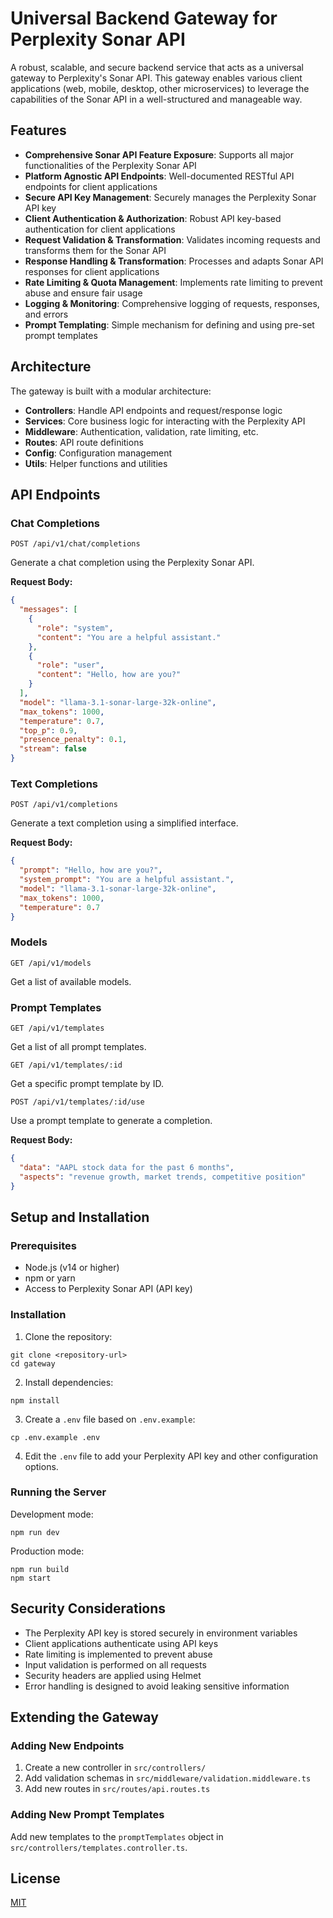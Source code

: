 # Universal Backend Gateway for Perplexity Sonar API

A robust, scalable, and secure backend service that acts as a universal gateway to Perplexity's Sonar API. This gateway enables various client applications (web, mobile, desktop, other microservices) to leverage the capabilities of the Sonar API in a well-structured and manageable way.

## Features

- **Comprehensive Sonar API Feature Exposure**: Supports all major functionalities of the Perplexity Sonar API
- **Platform Agnostic API Endpoints**: Well-documented RESTful API endpoints for client applications
- **Secure API Key Management**: Securely manages the Perplexity Sonar API key
- **Client Authentication & Authorization**: Robust API key-based authentication for client applications
- **Request Validation & Transformation**: Validates incoming requests and transforms them for the Sonar API
- **Response Handling & Transformation**: Processes and adapts Sonar API responses for client applications
- **Rate Limiting & Quota Management**: Implements rate limiting to prevent abuse and ensure fair usage
- **Logging & Monitoring**: Comprehensive logging of requests, responses, and errors
- **Prompt Templating**: Simple mechanism for defining and using pre-set prompt templates

## Architecture

The gateway is built with a modular architecture:

- **Controllers**: Handle API endpoints and request/response logic
- **Services**: Core business logic for interacting with the Perplexity API
- **Middleware**: Authentication, validation, rate limiting, etc.
- **Routes**: API route definitions
- **Config**: Configuration management
- **Utils**: Helper functions and utilities

## API Endpoints

### Chat Completions

```
POST /api/v1/chat/completions
```

Generate a chat completion using the Perplexity Sonar API.

**Request Body:**
```json
{
  "messages": [
    {
      "role": "system",
      "content": "You are a helpful assistant."
    },
    {
      "role": "user",
      "content": "Hello, how are you?"
    }
  ],
  "model": "llama-3.1-sonar-large-32k-online",
  "max_tokens": 1000,
  "temperature": 0.7,
  "top_p": 0.9,
  "presence_penalty": 0.1,
  "stream": false
}
```

### Text Completions

```
POST /api/v1/completions
```

Generate a text completion using a simplified interface.

**Request Body:**
```json
{
  "prompt": "Hello, how are you?",
  "system_prompt": "You are a helpful assistant.",
  "model": "llama-3.1-sonar-large-32k-online",
  "max_tokens": 1000,
  "temperature": 0.7
}
```

### Models

```
GET /api/v1/models
```

Get a list of available models.

### Prompt Templates

```
GET /api/v1/templates
```

Get a list of all prompt templates.

```
GET /api/v1/templates/:id
```

Get a specific prompt template by ID.

```
POST /api/v1/templates/:id/use
```

Use a prompt template to generate a completion.

**Request Body:**
```json
{
  "data": "AAPL stock data for the past 6 months",
  "aspects": "revenue growth, market trends, competitive position"
}
```

## Setup and Installation

### Prerequisites

- Node.js (v14 or higher)
- npm or yarn
- Access to Perplexity Sonar API (API key)

### Installation

1. Clone the repository:
```
git clone <repository-url>
cd gateway
```

2. Install dependencies:
```
npm install
```

3. Create a `.env` file based on `.env.example`:
```
cp .env.example .env
```

4. Edit the `.env` file to add your Perplexity API key and other configuration options.

### Running the Server

Development mode:
```
npm run dev
```

Production mode:
```
npm run build
npm start
```

## Security Considerations

- The Perplexity API key is stored securely in environment variables
- Client applications authenticate using API keys
- Rate limiting is implemented to prevent abuse
- Input validation is performed on all requests
- Security headers are applied using Helmet
- Error handling is designed to avoid leaking sensitive information

## Extending the Gateway

### Adding New Endpoints

1. Create a new controller in `src/controllers/`
2. Add validation schemas in `src/middleware/validation.middleware.ts`
3. Add new routes in `src/routes/api.routes.ts`

### Adding New Prompt Templates

Add new templates to the `promptTemplates` object in `src/controllers/templates.controller.ts`.

## License

[MIT](LICENSE)
